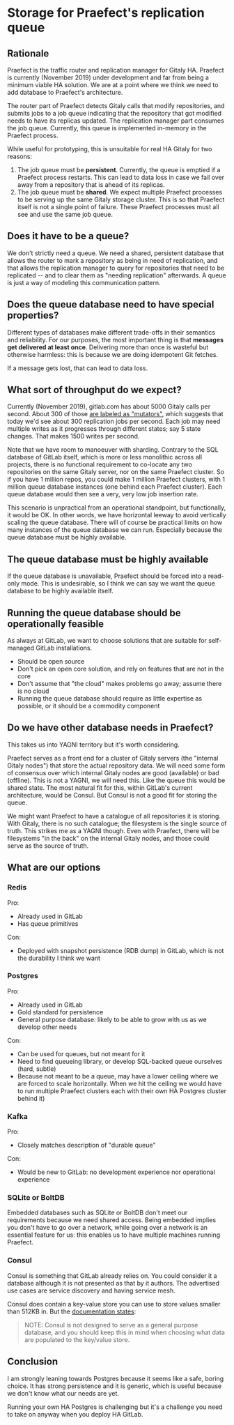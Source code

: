 # Storage for Praefect's replication queue

## Rationale

Praefect is the traffic router and replication manager for Gitaly HA.
Praefect is currently (November 2019) under development and far from
being a minimum viable HA solution. We are at a point where we think we
need to add database to Praefect's architecture.

The router part of Praefect detects Gitaly calls that modify
repositories, and submits jobs to a job queue indicating that the
repository that got modified needs to have its replicas updated. The
replication manager part consumes the job queue. Currently, this queue
is implemented in-memory in the Praefect process.

While useful for prototyping, this is unsuitable for real HA Gitaly for
two reasons:

1.  The job queue must be **persistent**. Currently, the queue is
    emptied if a Praefect process restarts. This can lead to data loss
    in case we fail over away from a repository that is ahead of its
    replicas.
2.  The job queue must be **shared**. We expect multiple Praefect
    processes to be serving up the same Gitaly storage cluster. This is
    so that Praefect itself is not a single point of failure. These
    Praefect processes must all see and use the same job queue.

## Does it have to be a queue?

We don't strictly need a queue. We need a shared, persistent database
that allows the router to mark a repository as being in need of
replication, and that allows the replication manager to query for
repositories that need to be replicated -- and to clear them as "needing
replication" afterwards. A queue is just a way of modeling this
communication pattern.

## Does the queue database need to have special properties?

Different types of databases make different trade-offs in their semantics
and reliability. For our purposes, the most important thing is that
**messages get delivered at least once**. Delivering more than once is
wasteful but otherwise harmless: this is because we are doing idempotent
Git fetches.

If a message gets lost, that can lead to data loss.

## What sort of throughput do we expect?

Currently (November 2019), gitlab.com has about 5000 Gitaly calls per
second. About 300 of those [are labeled as
"mutators"](https://prometheus.gprd.gitlab.net/graph?g0.range_input=7d&g0.expr=sum(rate(gitaly_cacheinvalidator_optype_total%5B5m%5D))%20by%20(type)&g0.tab=0),
which suggests that today we'd see about 300 replication jobs per
second. Each job may need multiple writes as it progresses through
different states; say 5 state changes. That makes 1500 writes per
second.

Note that we have room to manoeuver with sharding. Contrary to the SQL
database of GitLab itself, which is more or less monolithic across all
projects, there is no functional requirement to co-locate any two
repositories on the same Gitaly server, nor on the same Praefect
cluster. So if you have 1 million repos, you could make 1 million
Praefect clusters, with 1 million queue database instances (one behind
each Praefect cluster). Each queue database would then see a very, very
low job insertion rate.

This scenario is unpractical from an operational standpoint, but
functionally, it would be OK. In other words, we have horizontal leeway
to avoid vertically scaling the queue database. There will of course be
practical limits on how many instances of the queue database we can run.
Especially because the queue database must be highly available.

## The queue database must be highly available

If the queue database is unavailable, Praefect should be forced into a
read-only mode. This is undesirable, so I think we can say we want the
queue database to be highly available itself.

## Running the queue database should be operationally feasible

As always at GitLab, we want to choose solutions that are suitable for
self-managed GitLab installations.

-   Should be open source
-   Don't pick an open core solution, and rely on features that are not
    in the core
-   Don't assume that "the cloud" makes problems go away; assume there
    is no cloud
-   Running the queue database should require as little expertise as
    possible, or it should be a commodity component

## Do we have other database needs in Praefect?

This takes us into YAGNI territory but it's worth considering.

Praefect serves as a front end for a cluster of Gitaly servers (the
"internal Gitaly nodes") that store the actual repository data. We will
need some form of consensus over which internal Gitaly nodes are good
(available) or bad (offline). This is not a YAGNI, we will need this.
Like the queue this would be shared state. The most natural fit for
this, within GitLab's current architecture, would be Consul. But Consul
is not a good fit for storing the queue.

We might want Praefect to have a catalogue of all repositories it is
storing. With Gitaly, there is no such catalogue; the filesystem is the
single source of truth. This strikes me as a YAGNI though. Even with
Praefect, there will be filesystems "in the back" on the internal Gitaly
nodes, and those could serve as the source of truth.

## What are our options

### Redis

Pro:

-   Already used in GitLab
-   Has queue primitives

Con:

-   Deployed with snapshot persistence (RDB dump) in GitLab, which is
    not the durability I think we want

### Postgres

Pro:

-   Already used in GitLab
-   Gold standard for persistence
-   General purpose database: likely to be able to grow with us as we
    develop other needs

Con:

-   Can be used for queues, but not meant for it
-   Need to find queueing library, or develop SQL-backed queue ourselves
    (hard, subtle)
-   Because not meant to be a queue, may have a lower ceiling where we
    are forced to scale horizontally. When we hit the ceiling we would
    have to run multiple Praefect clusters each with their own HA
    Postgres cluster behind it)

### Kafka

Pro:

-   Closely matches description of "durable queue"

Con:

-   Would be new to GitLab: no development experience nor operational
    experience

### SQLite or BoltDB

Embedded databases such as SQLite or BoltDB don't meet our requirements
because we need shared access. Being embedded implies you don't have to
go over a network, while going over a network is an essential feature
for us: this enables us to have multiple machines running Praefect.

### Consul

Consul is something that GitLab already relies on. You could consider it
a database although it is not presented as that by it authors. The
advertised use cases are service discovery and having service mesh.

Consul does contain a key-value store you can use to store values
smaller than 512KB in. But the [documentation
states](https://www.consul.io/docs/install/performance.html#memory-requirements):

> NOTE: Consul is not designed to serve as a general purpose database,
> and you should keep this in mind when choosing what data are populated
> to the key/value store.

## Conclusion

I am strongly leaning towards Postgres because it seems like a safe,
boring choice. It has strong persistence and it is generic, which is
useful because we don't know what our needs are yet.

Running your own HA Postgres is challenging but it's a challenge you
need to take on anyway when you deploy HA GitLab.
